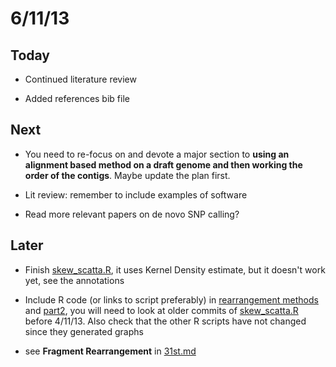 6/11/13
========================================================

Today
-----

- Continued literature review

- Added references bib file

Next
----

- You need to re-focus on and devote a major section to **using an alignment based method on a draft genome and then working the order of the contigs**. Maybe update the plan first.

- Lit review: remember to include examples of software

- Read more relevant papers on de novo SNP calling?

Later
-----

- Finish [skew_scatta.R](https://github.com/edwardchalstrey1/fragmented_genome_with_snps/blob/master/skew_scatta.R), it uses Kernel Density estimate, but it doesn't work yet, see the annotations

- Include R code (or links to script preferably) in [rearrangement methods](https://github.com/edwardchalstrey1/fragmented_genome_with_snps/blob/master/writeup/rearrangement_methods.md) and [part2](https://github.com/edwardchalstrey1/fragmented_genome_with_snps/blob/master/writeup/p2_rearrangement_methods.md), you will need to look at older commits of [skew_scatta.R](https://github.com/edwardchalstrey1/fragmented_genome_with_snps/blob/master/skew_scatta.R) before 4/11/13. Also check that the other R scripts have not changed since they generated graphs

- see **Fragment Rearrangement** in [31st.md](https://github.com/edwardchalstrey1/tsl_lab-book/blob/master/October_13/31:10:13.md)

